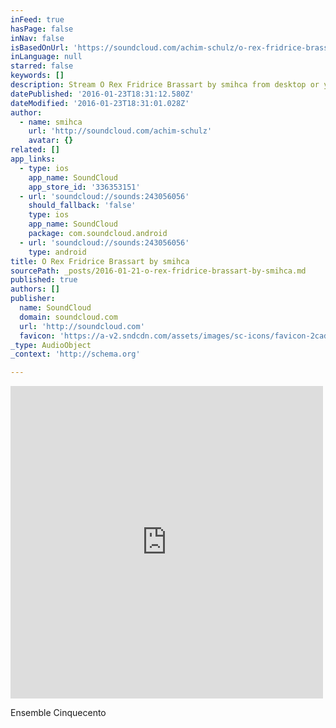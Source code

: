 ```yaml
---
inFeed: true
hasPage: false
inNav: false
isBasedOnUrl: 'https://soundcloud.com/achim-schulz/o-rex-fridrice-brassart'
inLanguage: null
starred: false
keywords: []
description: Stream O Rex Fridrice Brassart by smihca from desktop or your mobile device
datePublished: '2016-01-23T18:31:12.580Z'
dateModified: '2016-01-23T18:31:01.028Z'
author:
  - name: smihca
    url: 'http://soundcloud.com/achim-schulz'
    avatar: {}
related: []
app_links:
  - type: ios
    app_name: SoundCloud
    app_store_id: '336353151'
  - url: 'soundcloud://sounds:243056056'
    should_fallback: 'false'
    type: ios
    app_name: SoundCloud
    package: com.soundcloud.android
  - url: 'soundcloud://sounds:243056056'
    type: android
title: O Rex Fridrice Brassart by smihca
sourcePath: _posts/2016-01-21-o-rex-fridrice-brassart-by-smihca.md
published: true
authors: []
publisher:
  name: SoundCloud
  domain: soundcloud.com
  url: 'http://soundcloud.com'
  favicon: 'https://a-v2.sndcdn.com/assets/images/sc-icons/favicon-2cadd14b.ico'
_type: AudioObject
_context: 'http://schema.org'

---
```

<iframe src="https://cdn.embedly.com/widgets/media.html?src=https%3A%2F%2Fw.soundcloud.com%2Fplayer%2F%3Fvisual%3Dtrue%26url%3Dhttp%253A%252F%252Fapi.soundcloud.com%252Ftracks%252F243056056%26show_artwork%3Dtrue&amp;url=https%3A%2F%2Fsoundcloud.com%2Fachim-schulz%2Fo-rex-fridrice-brassart&amp;image=http%3A%2F%2Fi1.sndcdn.com%2Fartworks-000144000236-9ojhhh-t500x500.jpg&amp;key=b7d04c9b404c499eba89ee7072e1c4f7&amp;type=text%2Fhtml&amp;schema=soundcloud" width="500" height="500" scrolling="no" frameborder="0" allowfullscreen="allowfullscreen" style=""></iframe>

Ensemble Cinquecento